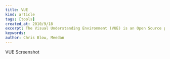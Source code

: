 ```yaml
---
title: VUE
kind: article
tags: [tools]
created_at: 2010/9/18
excerpt: The Visual Understanding Environment (VUE) is an Open Source project based at Tufts University. The VUE project is focused on creating flexible tools for managing and integrating digital resources in support of teaching, learning and research. VUE provides a flexible visual environment for structuring, presenting, and sharing digital information.
keywords:
author: Chris Blow, Meedan
---
```


VUE Screenshot
